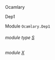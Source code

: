 Ocamlary

Dep1

Module `Ocamlary.Dep1`

<a id="module-type-S"></a>

###### module type [S](Ocamlary.Dep1.module-type-S.md)

<a id="module-X"></a>

###### module [X](Ocamlary.Dep1.X.md)
